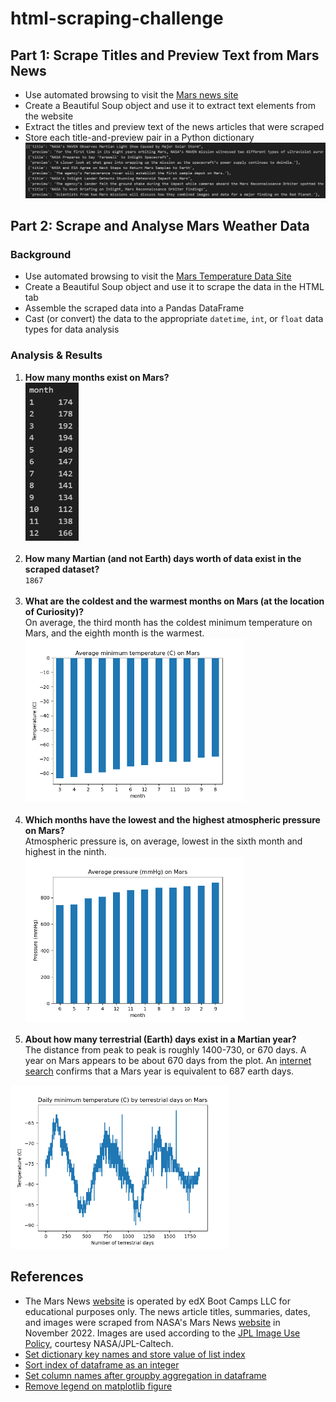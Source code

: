 # html-scraping-challenge

## Part 1: Scrape Titles and Preview Text from Mars News

* Use automated browsing to visit the [Mars news site](https://static.bc-edx.com/data/web/mars_news/index.html)
* Create a Beautiful Soup object and use it to extract text elements from the website
* Extract the titles and preview text of the news articles that were scraped
* Store each title-and-preview pair in a Python dictionary  
  <img src="Images/mars_news_title_preview.png" alt="Title and preview pair of Mars News" width="850">

## Part 2: Scrape and Analyse Mars Weather Data

### Background

* Use automated browsing to visit the [Mars Temperature Data Site](https://static.bc-edx.com/data/web/mars_facts/temperature.html)
* Create a Beautiful Soup object and use it to scrape the data in the HTML tab
* Assemble the scraped data into a Pandas DataFrame
* Cast (or convert) the data to the appropriate `datetime`, `int`, or `float` data types for data analysis

### Analysis & Results

1. **How many months exist on Mars?**  
  <img src="Images/mars_weather_months.png" alt="Number of months on Mars" width="85"><br/><br/>
2. **How many Martian (and not Earth) days worth of data exist in the scraped dataset?**  
    `1867`<br/><br/>
3. **What are the coldest and the warmest months on Mars (at the location of Curiosity)?**  
   On average, the third month has the coldest minimum temperature on Mars, and the eighth month is the warmest.  
  <img src="Images/avg_min_temp_sorted.png" alt="Average minimum temperature (C) on Mars" width="350"><br/><br/>
4. **Which months have the lowest and the highest atmospheric pressure on Mars?**  
    Atmospheric pressure is, on average, lowest in the sixth month and highest in the ninth.  
  <img src="Images/avg_pressure_sorted.png" alt="Average pressure (mmHg) on Mars" width="350"><br/><br/>
5. **About how many terrestrial (Earth) days exist in a Martian year?**  
    The distance from peak to peak is roughly 1400-730, or 670 days. A year on Mars appears to be about 670 days from the plot. An [internet search](https://mars.nasa.gov/all-about-mars/facts/mars-year/#:~:text=Mars%20Sample%20Return&text=Planetary%20scientists%20chose%20this%20point,year%20is%20687%20Earth%20days) confirms that a Mars year is equivalent to 687 earth days.  
  <img src="Images/min_temp_terrestrial_days.png" alt="Earth days and minimum temperature (C)" width="350">

## References

* The Mars News [website](https://static.bc-edx.com/data/web/mars_news/index.html) is operated by edX Boot Camps LLC for educational purposes only. The news article titles, summaries, dates, and images were scraped from NASA's Mars News [website](https://mars.nasa.gov/) in November 2022. Images are used according to the [JPL Image Use Policy](https://www.jpl.nasa.gov/jpl-image-use-policy), courtesy NASA/JPL-Caltech.
* [Set dictionary key names and store value of list index](https://medium.com/geekculture/web-scraping-tables-in-python-using-beautiful-soup-8bbc31c5803e)
* [Sort index of dataframe as an integer](https://stackoverflow.com/questions/42648460/pandas-sort-index-as-an-integer)
* [Set column names after groupby aggregation in dataframe](https://medium.com/geekculture/mastering-groupby-aggregation-in-pandas-using-different-aggregated-functions-on-different-columns-9dca54b75961)
* [Remove legend on matplotlib figure](https://stackoverflow.com/questions/5735208/remove-the-legend-on-a-matplotlib-figure)
